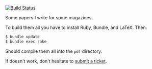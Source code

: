 [![Build Status](https://travis-ci.org/yegor256/articles.svg)](https://travis-ci.org/yegor256/articles)

Some papers I write for some magazines.

To build them all you have to install Ruby, Bundle, and LaTeX. Then:

```bash
$ bundle update
$ bundle exec rake
```

Should compile them all into the `pdf` directory.

If doesn't work, don't hesitate to
[submit a ticket](https://github.com/yegor256/articles/issues).
